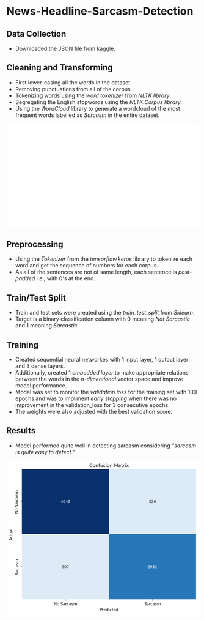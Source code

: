 # News-Headline-Sarcasm-Detection

## Data Collection
- Downloaded the JSON file from kaggle.

## Cleaning and Transforming
- First lower-casing all the words in the dataset.
- Removing punctuations from all of the corpus.
- Tokenizing words using the *word tokenizer* from *NLTK library*.
- Segregating the English stopwords using the *NLTK.Corpus library*.
- Using the *WordCloud* library to generate a wordcloud of the most frequent words labelled as *Sarcasm* in the entire dataset.

![](https://github.com/AnandBallure/News-Headline-Sarcasm-Detection/blob/main/wordcloud.png)

## Preprocessing
- Using the *Tokenizer* from the *tensorflow.keras* library to tokenize each word and get the sequence of numbers for each corpus.
- As all of the sentences are not of same length, each sentence is *post-padded* i.e., with 0's at the end.

## Train/Test Split
- Train and test sets were created using the *train_test_split* from *Sklearn*.
- Target is a binary classification column with 0 meaning *Not Sarcastic* and 1 meaning *Sarcastic*.

## Training 
- Created sequential neural networkes with 1 input layer, 1 output layer and 3 dense layers.
- Additionally, created 1 *embedded layer* to make appropriate relations between the words in the *n-dimentional* vector space and improve model performance.
- Model was set to monitor the *validation loss* for the training set with 100 epochs and was to impliment *early stopping* when there was no improvement in the validation_loss for 3 consecutive epochs. 
- The weights were also adjusted with the best validation score.

## Results
- Model performed quite well in detecting sarcasm considering *"sarcasm is quite easy to detect."*

![](https://github.com/AnandBallure/News-Headline-Sarcasm-Detection/blob/main/sarcasm-cmx.png)
